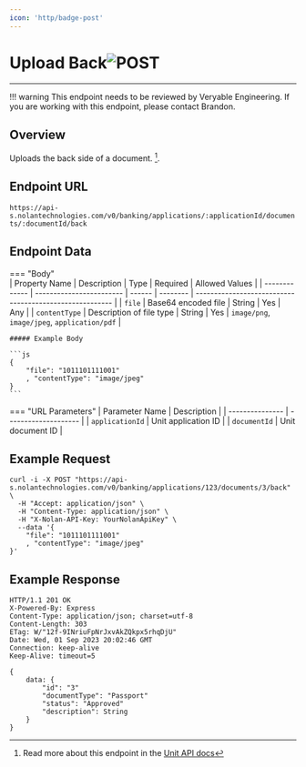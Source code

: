 ```yaml
---
icon: 'http/badge-post'
---
```


<h1 class=article-title>Upload Back<img class="article-title-image" src="/assets/images/badge-post.svg" alt="POST"/></h1> 

---

!!! warning
    This endpoint needs to be reviewed by Veryable Engineering. If you are working with this endpoint, please contact Brandon.

## Overview
Uploads the back side of a document. [^ 1].

## Endpoint URL
`https://api-s.nolantechnologies.com/v0/banking/applications/:applicationId/documents/:documentId/back`

## Endpoint Data
=== "Body"    
    | Property Name | Description              | Type   | Required | Allowed Values                                          |
    | ------------- | ------------------------ | ------ | -------- | ------------------------------------------------------- |
    | `file`        | Base64 encoded file      | String | Yes      | Any                                                     |
    | `contentType` | Description of file type | String | Yes      | `image/png`, `image/jpeg`, `application/pdf`            |

    ##### Example Body

    ```js
    {
        "file": "1011101111001"
        , "contentType": "image/jpeg"
    } 
    ```

=== "URL Parameters"
    | Parameter Name  | Description          |
    | --------------- | -------------------- |
    | `applicationId` | Unit application ID  |
    | `documentId`    | Unit document ID     |

## Example Request
```text
curl -i -X POST "https://api-s.nolantechnologies.com/v0/banking/applications/123/documents/3/back" \
  -H "Accept: application/json" \
  -H "Content-Type: application/json" \
  -H "X-Nolan-API-Key: YourNolanApiKey" \
  --data '{
    "file": "1011101111001"
    , "contentType": "image/jpeg"
}'
```

## Example Response
```text
HTTP/1.1 201 OK
X-Powered-By: Express
Content-Type: application/json; charset=utf-8
Content-Length: 303
ETag: W/"12f-9INriuFpNrJxvAkZQkpx5rhqDjU"
Date: Wed, 01 Sep 2023 20:02:46 GMT
Connection: keep-alive
Keep-Alive: timeout=5

{
    data: {
        "id": "3"
        "documentType": "Passport"
        "status": "Approved"
        "description": String
    }
}
```

[^ 1]: Read more about this endpoint in the <a target="_blank" rel="noopener noreferrer" href="https://docs.unit.co/application-documents#upload-document-back-side">Unit API docs</a>